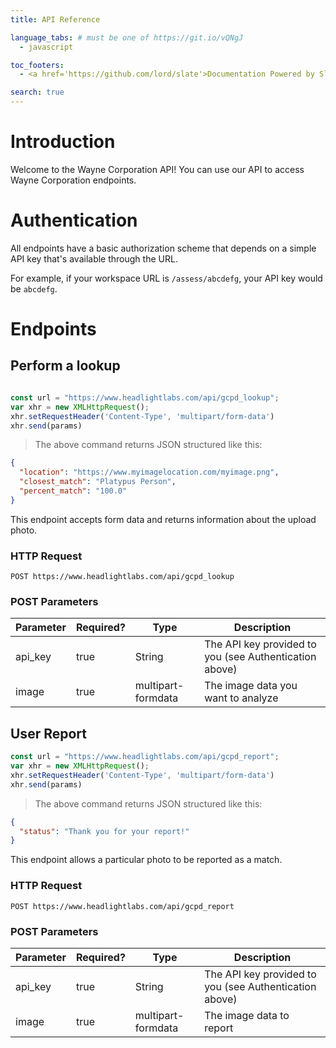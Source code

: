 ```yaml
---
title: API Reference

language_tabs: # must be one of https://git.io/vQNgJ
  - javascript

toc_footers:
  - <a href='https://github.com/lord/slate'>Documentation Powered by Slate</a>

search: true
---
```


# Introduction

Welcome to the Wayne Corporation API! You can use our API to access Wayne Corporation endpoints.

# Authentication

All endpoints have a basic authorization scheme that depends on a simple API key that's available through the URL.

For example, if your workspace URL is `/assess/abcdefg`, your API key would be `abcdefg`.

# Endpoints

## Perform a lookup

```javascript

const url = "https://www.headlightlabs.com/api/gcpd_lookup";
var xhr = new XMLHttpRequest();
xhr.setRequestHeader('Content-Type', 'multipart/form-data')
xhr.send(params)
```

> The above command returns JSON structured like this:

```json
{ 
  "location": "https://www.myimagelocation.com/myimage.png",
  "closest_match": "Platypus Person",
  "percent_match": "100.0"
}
```

This endpoint accepts form data and returns information about the upload photo.

### HTTP Request

`POST https://www.headlightlabs.com/api/gcpd_lookup`

### POST Parameters

Parameter | Required? | Type | Description
--------- | ------- | ------- | -----------
api_key | true | String | The API key provided to you (see Authentication above)
image | true | multipart-formdata | The image data you want to analyze

## User Report

```javascript
const url = "https://www.headlightlabs.com/api/gcpd_report";
var xhr = new XMLHttpRequest();
xhr.setRequestHeader('Content-Type', 'multipart/form-data')
xhr.send(params)
```

> The above command returns JSON structured like this:

```json
{
  "status": "Thank you for your report!"
}
```

This endpoint allows a particular photo to be reported as a match.

### HTTP Request

`POST https://www.headlightlabs.com/api/gcpd_report`

### POST Parameters

Parameter | Required? | Type | Description
--------- | ------- | ------- | -----------
api_key | true | String | The API key provided to you (see Authentication above)
image | true | multipart-formdata | The image data to report
